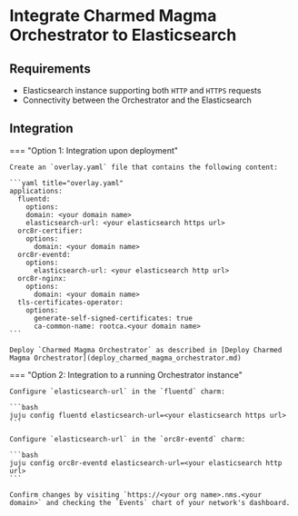 # Integrate Charmed Magma Orchestrator to Elasticsearch

## Requirements

 - Elasticsearch instance supporting both `HTTP` and `HTTPS` requests
 - Connectivity between the Orchestrator and the Elasticsearch

## Integration

=== "Option 1: Integration upon deployment"

    Create an `overlay.yaml` file that contains the following content:
    
    ```yaml title="overlay.yaml"
    applications:
      fluentd:
        options:
        domain: <your domain name>
        elasticsearch-url: <your elasticsearch https url>
      orc8r-certifier:
        options:
          domain: <your domain name>
      orc8r-eventd:
        options:
          elasticsearch-url: <your elasticsearch http url>
      orc8r-nginx:
        options:
          domain: <your domain name>
      tls-certificates-operator:
        options:
          generate-self-signed-certificates: true
          ca-common-name: rootca.<your domain name>
    ```
    
    Deploy `Charmed Magma Orchestrator` as described in [Deploy Charmed Magma Orchestrator](deploy_charmed_magma_orchestrator.md)

=== "Option 2: Integration to a running Orchestrator instance"

    Configure `elasticsearch-url` in the `fluentd` charm:
    
    ```bash
    juju config fluentd elasticsearch-url=<your elasticsearch https url>
    ```
    
    Configure `elasticsearch-url` in the `orc8r-eventd` charm:
    
    ```bash
    juju config orc8r-eventd elasticsearch-url=<your elasticsearch http url>
    ```

    Confirm changes by visiting `https://<your org name>.nms.<your domain>` and checking the `Events` chart of your network's dashboard.
